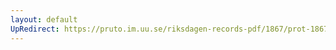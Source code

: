 ```yaml
---
layout: default
UpRedirect: https://pruto.im.uu.se/riksdagen-records-pdf/1867/prot-1867--fk--302/prot-1867--fk--302_018.pdf
---
```

